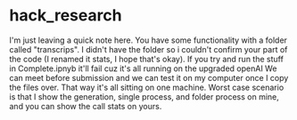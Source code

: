 # hack_research

I'm just leaving a quick note here. You have some functionality with a folder called "transcrips".
I didn't have the folder so i couldn't confirm your part of the code (I renamed it stats, I hope that's okay).
If you try and run the stuff in Complete.ipnyb it'll fail cuz it's all running on the upgraded openAI
We can meet before submission and we can test it on my computer once I copy the files over. That way it's all sitting on one machine. Worst case scenario is that I show the generation, single process, and folder process on mine, and you can show the call stats on yours. 
